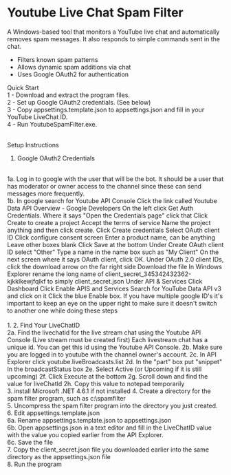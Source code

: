 # Youtube Live Chat Spam Filter

A Windows-based tool that monitors a YouTube live chat and automatically removes spam messages. It also responds to simple commands sent in the chat.<br>
- Filters known spam patterns
- Allows dynamic spam additions via chat
- Uses Google OAuth2 for authentication

Quick Start<br>
1 - Download and extract the program files.  
2 - Set up Google OAuth2 credentials. (See below)  
3 - Copy appsettings.template.json to appsettings.json and fill in your YouTube LiveChat ID.  
4 - Run YoutubeSpamFilter.exe.  
<br>

Setup Instructions<br>
1. Google OAuth2 Credentials<br>
<br>
1a. Log in to google with the user that will be the bot. It should be a user that has moderator or owner access to the channel since these can send messages more frequently. <br>
1b. In google search for Youtube API Console Click the link called Youtube Data API Overview - Google Developers On the left click Get Auth Credentials. Where it says "Open the Credentials page" click that Click Create to create a project Accept the terms of service Name the project anything and then click create. Click Create credentials Select OAuth client ID Click configure consent screen Enter a product name, can be anything Leave other boxes blank Click Save at the bottom Under Create OAuth client ID select "Other" Type a name in the name box such as "My Client" On the next screen where it says OAuth client, click OK. Under OAuth 2.0 client IDs, click the download arrow on the far right side Download the file In Windows Explorer rename the long name of client_secret_345342432362-kjkklkewjfqlkf to simply client_secret.json Under API & Services Click Dashboard Click Enable APIS and Services Search for YouTube Data API v3 and click on it Click the blue Enable box. If you have multiple google ID's it's important to keep an eye on the upper right to make sure it doesn't switch to another one while doing these steps<br>
<br>
1. 2. Find Your LiveChatID<br>
2a. Find the livechatid for the live stream chat using the Youtube API Console (Live stream must be created first) Each livestream chat has a unique id. You can get this id using the Youtube API Console. 
2b. Make sure you are logged in to youtube with the channel owner's account.
2c. In API Explorer click youtube.liveBroadcasts.list
2d. In the "part" box put "snippet" In the broadcastStatus box
2e. Select Active (or Upcoming if it is still upcoming)
2f. Click Execute at the bottom
2g. Scroll down and find the value for liveChatId
2h. Copy this value to notepad temporarily 
<br>
3. install Microsoft .NET 4.6.1 if not installed
4. Create a directory for the spam filter program, such as c:\spamfilter <br>
5. Uncompress the spam filter program into the directory you just created.<br>
6. Edit appsettings.template.json<br>
6a. Rename appsettings.template.json to appsettings.json<br>
6b. Open appsettings.json in a text editor and fill in the LiveChatID value with the value you copied earlier from the API Explorer.<br>
6c. Save the file<br>
7. Copy the client_secret.json file you downloaded earlier into the same directory as the appsettings.json file<br>
8. Run the program<br>
